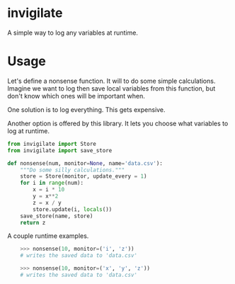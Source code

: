 # invigilate

A simple way to log any variables at runtime.

# Usage

Let's define a nonsense function. It will to do some simple calculations. Imagine we want to log then save local variables from this function, but don't know which ones will be important when.

One solution is to log everything. This gets expensive. 

Another option is offered by this library. It lets you choose what variables to log at runtime.

```python 
from invigilate import Store
from invigilate import save_store

def nonsense(num, monitor=None, name='data.csv'):
    """Do some silly calculations."""
    store = Store(monitor, update_every = 1)
    for i in range(num):
        x = i * 10
        y = x**2
        z = x / y
        store.update(i, locals())
    save_store(name, store)
    return z
```

A couple runtime examples.

```python
    >>> nonsense(10, monitor=('i', 'z'))
    # writes the saved data to 'data.csv'
```

```python
    >>> nonsense(10, monitor=('x', 'y', 'z'))
    # writes the saved data to 'data.csv'
```
